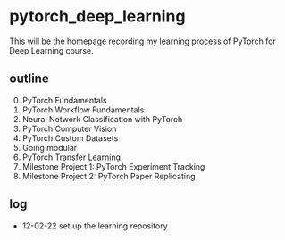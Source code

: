 # pytorch_deep_learning
This will be the homepage recording my learning process of PyTorch for Deep Learning course.

## outline
00. PyTorch Fundamentals
01. PyTorch Workflow Fundamentals
02. Neural Network Classification with PyTorch
03. PyTorch Computer Vision
04. PyTorch Custom Datasets
05. Going modular
06. PyTorch Transfer Learning
07. Milestone Project 1: PyTorch Experiment Tracking
08. Milestone Project 2: PyTorch Paper Replicating

## log
- 12-02-22 set up the learning repository

